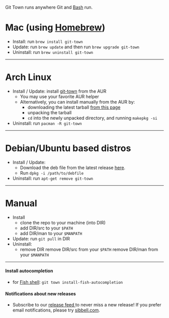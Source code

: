 Git Town runs anywhere Git and [Bash](https://www.gnu.org/software/bash/bash.html) run.

# Mac (using [Homebrew](http://brew.sh))
  * Install: run `brew install git-town`
  * Update: run `brew update` and then run `brew upgrade git-town`
  * Uninstall: run `brew uninstall git-town`
---

# Arch Linux
  * Install / Update: install [git-town](https://aur.archlinux.org/packages/git-town/) from the AUR
    * You may use your favorite AUR helper
    * Alternatively, you can install manually from the AUR by:
      * downloading the latest tarball [from this page](https://aur.archlinux.org/packages/git-town/)
      * unpacking the tarball
      * `cd` into the newly unpacked directory, and running `makepkg -si`
  * Uninstall: run `pacman -R git-town`
---

# Debian/Ubuntu based distros
  * Install / Update:
    * Download the deb file from the latest release [here](https://github.com/Originate/git-town/releases).
    * Run `dpkg -i /path/to/debfile`
  * Uninstall: run `apt-get remove git-town`
---

# Manual
  * Install
    * clone the repo to your machine (into DIR)
    * add DIR/src to your `$PATH`
    * add DIR/man to your `$MANPATH`
  * Update: run `git pull` in DIR
  * Uninstall:
    * remove DIR
      remove DIR/src from your `$PATH`
      remove DIR/man from your `$MANPATH`
---


#### Install autocompletion

* for [Fish shell](http://fishshell.com): `git town install-fish-autocompletion`


#### Notifications about new releases

* Subscribe to our
  <a href="https://github.com/Originate/git-town/releases.atom">
  release feed <i class="ion-social-rss accent-color"></i></a> to never miss a new release!
  If you prefer email notifications, please try [sibbell.com](https://sibbell.com).
